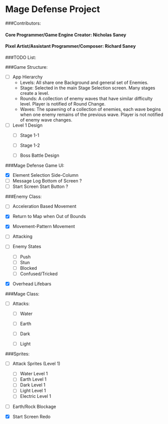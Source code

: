 # Mage Defense Project

###Contributors:
#### Core Programmer/Game Engine Creator: Nicholas Saney
#### Pixel Artist/Assistant Programmer/Composer: Richard Saney


###TODO List:


###Game Structure:
 - [ ] App Hierarchy
  	-  Levels: All share one Background and general set of Enemies.
  	-  Stage: Selected in the main Stage Selection screen. Many stages create a level.
  	-  Rounds: A collection of enemy waves that have similar difficulty level. Player is notified of Round Change.
  	-  Waves: The spawning of a collection of enemies, each wave begins when one enemy remains of the previous wave. Player is not notified of enemy wave changes. 
 - [ ] Level 1 Design
 	- [ ] Stage 1-1
 	- [ ] Stage 1-2
 	- [ ] Boss Battle Design


###Mage Defense Game UI:
 - [x] Element Selection Side-Column
 - [ ] Message Log Bottom of Screen ?
 - [ ] Start Screen Start Button ?

###Enemy Class:
 - [ ] Acceleration Based Movement
 - [x] Return to Map when Out of Bounds 
 - [x] Movement-Pattern Movement
 - [ ] Attacking 
 - [ ] Enemy States
   - [ ] Push
   - [ ] Stun
   - [ ] Blocked
   - [ ] Confused/Tricked
 - [x] Overhead Lifebars
	
 
###Mage Class:
 - [ ] Attacks:
   - [ ] Water 
   - [ ] Earth 
   - [ ] Dark 
   - [ ] Light 


###Sprites:
 - [ ] Attack Sprites (Level 1)
   - [ ] Water Level 1
   - [ ] Earth Level 1
   - [ ] Dark Level 1
   - [ ] Light Level 1
   - [ ] Electric Level 1
 - [ ] Earth/Rock Blockage
 - [x] Start Screen Redo 




